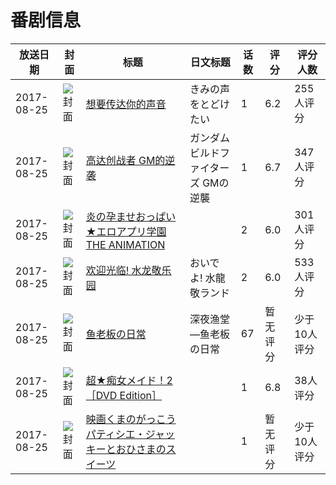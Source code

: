 # 番剧信息

|放送日期|封面|标题|日文标题|话数|评分|评分人数|
|---|---|---|---|---|---|---|
|2017-08-25|![封面](https://lain.bgm.tv/pic/cover/c/d4/80/189546_6EhI5.jpg)|[想要传达你的声音](https://bangumi.tv/subject/189546)|きみの声をとどけたい|1|6.2|255人评分|
|2017-08-25|![封面](https://lain.bgm.tv/pic/cover/c/f6/95/213532_0p30w.jpg)|[高达创战者 GM的逆袭](https://bangumi.tv/subject/213532)|ガンダムビルドファイターズ GMの逆襲|1|6.7|347人评分|
|2017-08-25|![封面](https://bangumi.tv/img/no_icon_subject.png)|[炎の孕ませおっぱい★エロアプリ学園 THE ANIMATION](https://bangumi.tv/subject/216239)||2|6.0|301人评分|
|2017-08-25|![封面](https://bangumi.tv/img/no_icon_subject.png)|[欢迎光临! 水龙敬乐园](https://bangumi.tv/subject/216414)|おいでよ! 水龍敬ランド|2|6.0|533人评分|
|2017-08-25|![封面](https://lain.bgm.tv/pic/cover/c/ed/80/226618_pEuvv.jpg)|[鱼老板の日常](https://bangumi.tv/subject/226618)|深夜渔堂—鱼老板の日常|67|暂无评分|少于10人评分|
|2017-08-25|![封面](https://bangumi.tv/img/no_icon_subject.png)|[超★痴女メイド！2 ［DVD Edition］](https://bangumi.tv/subject/363039)||1|6.8|38人评分|
|2017-08-25|![封面](https://lain.bgm.tv/pic/cover/c/bb/8d/484249_9aCf0.jpg)|[映画くまのがっこう パティシエ・ジャッキーとおひさまのスイーツ](https://bangumi.tv/subject/484249)||1|暂无评分|少于10人评分|
